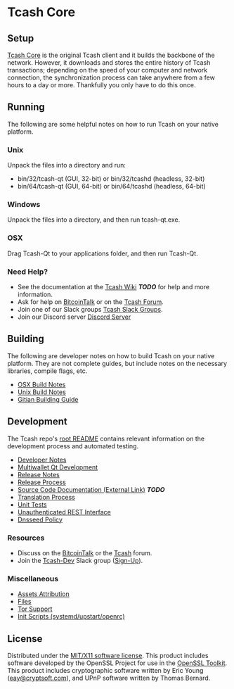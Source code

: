 Tcash Core
=====================

Setup
---------------------
[Tcash Core](http://tcash.org/wallet) is the original Tcash client and it builds the backbone of the network. However, it downloads and stores the entire history of Tcash transactions; depending on the speed of your computer and network connection, the synchronization process can take anywhere from a few hours to a day or more. Thankfully you only have to do this once.

Running
---------------------
The following are some helpful notes on how to run Tcash on your native platform.

### Unix

Unpack the files into a directory and run:

- bin/32/tcash-qt (GUI, 32-bit) or bin/32/tcashd (headless, 32-bit)
- bin/64/tcash-qt (GUI, 64-bit) or bin/64/tcashd (headless, 64-bit)

### Windows

Unpack the files into a directory, and then run tcash-qt.exe.

### OSX

Drag Tcash-Qt to your applications folder, and then run Tcash-Qt.

### Need Help?

* See the documentation at the [Tcash Wiki](https://en.bitcoin.it/wiki/Main_Page) ***TODO***
for help and more information.
* Ask for help on [BitcoinTalk](https://bitcointalk.org/index.php?topic=1262920.0) or on the [Tcash Forum](http://forum.tcash.org/).
* Join one of our Slack groups [Tcash Slack Groups](https://tcash.org/slack-logins/).
* Join our Discord server [Discord Server](https://discord.gg/dTRhamf)

Building
---------------------
The following are developer notes on how to build Tcash on your native platform. They are not complete guides, but include notes on the necessary libraries, compile flags, etc.

- [OSX Build Notes](build-osx.md)
- [Unix Build Notes](build-unix.md)
- [Gitian Building Guide](gitian-building.md)

Development
---------------------
The Tcash repo's [root README](https://github.com/tcashproject/Tcash/blob/master/README.md) contains relevant information on the development process and automated testing.

- [Developer Notes](developer-notes.md)
- [Multiwallet Qt Development](multiwallet-qt.md)
- [Release Notes](release-notes.md)
- [Release Process](release-process.md)
- [Source Code Documentation (External Link)](https://dev.visucore.com/bitcoin/doxygen/) ***TODO***
- [Translation Process](translation_process.md)
- [Unit Tests](unit-tests.md)
- [Unauthenticated REST Interface](REST-interface.md)
- [Dnsseed Policy](dnsseed-policy.md)

### Resources

* Discuss on the [BitcoinTalk](https://bitcointalk.org/index.php?topic=1262920.0) or the [Tcash](http://forum.tcash.org/) forum.
* Join the [Tcash-Dev](https://tcash-dev.slack.com/) Slack group ([Sign-Up](https://tcash-dev.herokuapp.com/)).

### Miscellaneous
- [Assets Attribution](assets-attribution.md)
- [Files](files.md)
- [Tor Support](tor.md)
- [Init Scripts (systemd/upstart/openrc)](init.md)

License
---------------------
Distributed under the [MIT/X11 software license](http://www.opensource.org/licenses/mit-license.php).
This product includes software developed by the OpenSSL Project for use in the [OpenSSL Toolkit](https://www.openssl.org/). This product includes
cryptographic software written by Eric Young ([eay@cryptsoft.com](mailto:eay@cryptsoft.com)), and UPnP software written by Thomas Bernard.
